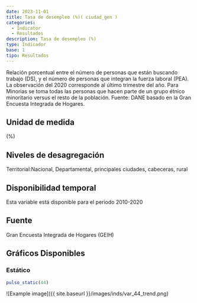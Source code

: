 ```yaml
---
date: 2023-11-01
title: Tasa de desempleo (%)( ciudad_gen )
categories:
  - Indicator
  - Resultados
description: Tasa de desempleo (%)
type: Indicador
base: 1
tipo: Resultados
--- 
```


Relación porcentual entre el número de personas que están
buscando trabajo (DS), y el número de personas que integran la fuerza laboral (PEA). La observación del 2020 corresponde al último trimestre del año. Para Minorias se toma todas las personas que hacen parte de un grupo étnico minoritario versus el resto de la población.
Fuente: DANE basado en la Gran Encuesta Integrada de Hogares.

## Unidad de medida
(%)

## Niveles de desagregación
Territorial:Nacional, Departamental, principales ciudades, cabeceras, rural

## Disponibilidad temporal
Esta variable está disponible para el periodo 2010-2020

## Fuente
Gran Encuesta Integrada de Hogares (GEIH)

## Gráficos Disponibles

### Estático

``` R
pulso_static(44)
```

![Example image]({{ site.baseurl }}/images/inds/var_44_trend.png)